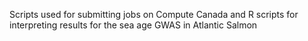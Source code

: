 Scripts used for submitting jobs on Compute Canada and R scripts for interpreting results for the sea age GWAS in Atlantic Salmon



